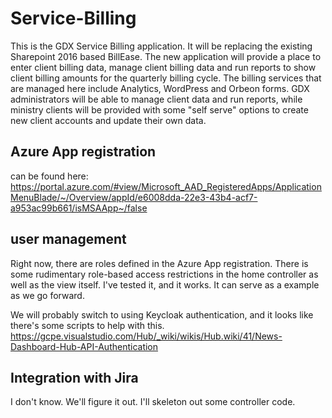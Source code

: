 # Service-Billing
This is the GDX Service Billing application. It will be replacing the existing Sharepoint 2016 based BillEase. The new application will provide a place to enter client billing data, manage client billing data and run reports to show client billing amounts for the quarterly billing cycle. The billing services that are managed here include Analytics, WordPress and Orbeon forms. GDX administrators will be able to manage client data and run reports, while ministry clients will be provided with some "self serve" options to create new client accounts and update their own data.  

## Azure App registration
can be found here: https://portal.azure.com/#view/Microsoft_AAD_RegisteredApps/ApplicationMenuBlade/~/Overview/appId/e6008dda-22e3-43b4-acf7-a953ac99b661/isMSAApp~/false

## user management
Right now, there are roles defined in the Azure App registration. There is some rudimentary role-based access restrictions in the home controller
as well as the view itself. I've tested it, and it works. It can serve as a example as we go forward. 

We will probably switch to using Keycloak authentication, and it looks like there's some scripts to help with this. https://gcpe.visualstudio.com/Hub/_wiki/wikis/Hub.wiki/41/News-Dashboard-Hub-API-Authentication

## Integration with Jira
I don't know. We'll figure it out. I'll skeleton out some controller code. 
